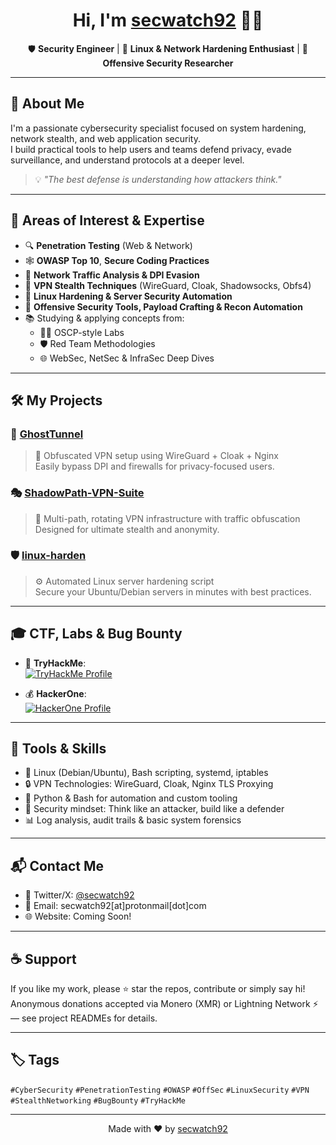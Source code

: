 <h1 align="center">Hi, I'm <a href="https://github.com/secwatch92">secwatch92</a> 🕵️‍♂️</h1>

<p align="center">
  🛡️ <strong>Security Engineer</strong> | 🧠 <strong>Linux & Network Hardening Enthusiast</strong> | 🧰 <strong>Offensive Security Researcher</strong>  
</p>

---

## 🧬 About Me

I'm a passionate cybersecurity specialist focused on system hardening, network stealth, and web application security.  
I build practical tools to help users and teams defend privacy, evade surveillance, and understand protocols at a deeper level.

> 💡 <em>"The best defense is understanding how attackers think."</em>

---

## 🎯 Areas of Interest & Expertise

- 🔍 **Penetration Testing** (Web & Network)  
- 🕸️ **OWASP Top 10**, **Secure Coding Practices**  
- 📡 **Network Traffic Analysis & DPI Evasion**  
- 🔐 **VPN Stealth Techniques** (WireGuard, Cloak, Shadowsocks, Obfs4)  
- 🧱 **Linux Hardening & Server Security Automation**  
- 🧪 **Offensive Security Tools, Payload Crafting & Recon Automation**  
- 📚 Studying & applying concepts from:  
  - 🧑‍🎓 OSCP-style Labs  
  - 🛡️ Red Team Methodologies  
  - 🌐 WebSec, NetSec & InfraSec Deep Dives  

---

## 🛠️ My Projects

### 🔐 [GhostTunnel](https://github.com/secwatch92/GhostTunnel)  
> 🚀 Obfuscated VPN setup using WireGuard + Cloak + Nginx  
> Easily bypass DPI and firewalls for privacy-focused users.

### 🎭 [ShadowPath-VPN-Suite](https://github.com/secwatch92/ShadowPath-VPN-Suite)  
> 🔄 Multi-path, rotating VPN infrastructure with traffic obfuscation  
> Designed for ultimate stealth and anonymity.

### 🛡️ [linux-harden](https://github.com/secwatch92/linux-harden)  
> ⚙️ Automated Linux server hardening script  
> Secure your Ubuntu/Debian servers in minutes with best practices.

---

## 🎓 CTF, Labs & Bug Bounty

- 🧩 **TryHackMe**:  
  [![TryHackMe Profile](https://tryhackme-badges.s3.amazonaws.com/secwatch92.png)](https://tryhackme.com/p/secwatch92)

- 💰 **HackerOne**:  
  [![HackerOne Profile](https://hackerone-badges.vercel.app/secwatch92?style=flat)](https://hackerone.com/secwatch92)

---

## 🧰 Tools & Skills

- 🐧 Linux (Debian/Ubuntu), Bash scripting, systemd, iptables  
- 🔒 VPN Technologies: WireGuard, Cloak, Nginx TLS Proxying  
- 🐍 Python & Bash for automation and custom tooling  
- 🧠 Security mindset: Think like an attacker, build like a defender  
- 📊 Log analysis, audit trails & basic system forensics  

---

## 📬 Contact Me

- 💬 Twitter/X: [@secwatch92](https://x.com/secwatch92)  
- 📧 Email: secwatch92[at]protonmail[dot]com  
- 🌐 Website: Coming Soon!  

---

## ☕ Support

If you like my work, please ⭐ star the repos, contribute or simply say hi!  
Anonymous donations accepted via Monero (XMR) or Lightning Network ⚡ — see project READMEs for details.

---

## 🏷️ Tags

`#CyberSecurity` `#PenetrationTesting` `#OWASP` `#OffSec` `#LinuxSecurity` `#VPN` `#StealthNetworking` `#BugBounty` `#TryHackMe`

---

<p align="center">Made with ❤️ by <a href="https://github.com/secwatch92">secwatch92</a></p>
